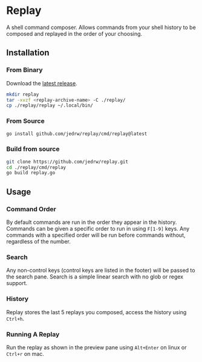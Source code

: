# Replay

A shell command composer. Allows commands from your shell history to be composed and replayed in the order of your choosing.

## Installation

### From Binary

Download the [latest release](https://github.com/jedrw/replay/releases/latest).

```bash
mkdir replay
tar -xvzf <replay-archive-name> -C ./replay/
cp ./replay/replay ~/.local/bin/
```

### From Source

```bash
go install github.com/jedrw/replay/cmd/replay@latest
```

### Build from source

```bash
git clone https://github.com/jedrw/replay.git
cd ./replay/cmd/replay
go build replay.go
```

## Usage

### Command Order

By default commands are run in the order they appear in the history. Commands can be given a specific order to run in using `F[1-9]` keys. Any commands with a specified order will be run before commands without, regardless of the number.

### Search

Any non-control keys (control keys are listed in the footer) will be passed to the search pane. Search is a simple linear search with no glob or regex support.

### History

Replay stores the last 5 replays you composed, access the history using `Ctrl+h`.

### Running A Replay

Run the replay as shown in the preview pane using `Alt+Enter` on linux or `Ctrl+r` on mac.
